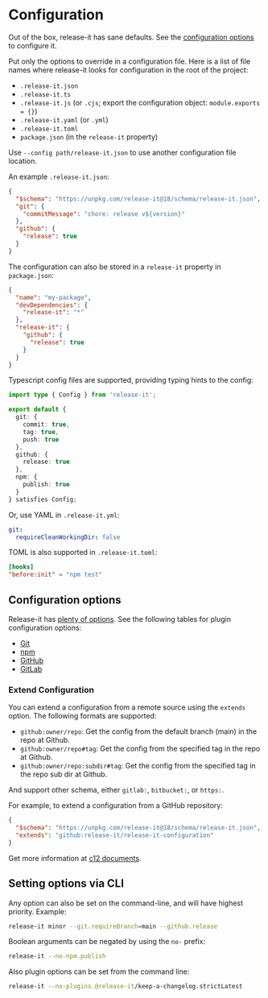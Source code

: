 # Configuration

Out of the box, release-it has sane defaults. See the [configuration options][1] to configure it.

Put only the options to override in a configuration file. Here is a list of file names where release-it looks for
configuration in the root of the project:

- `.release-it.json`
- `.release-it.ts`
- `.release-it.js` (or `.cjs`; export the configuration object: `module.exports = {}`)
- `.release-it.yaml` (or `.yml`)
- `.release-it.toml`
- `package.json` (in the `release-it` property)

Use `--config path/release-it.json` to use another configuration file location.

An example `.release-it.json`:

```json
{
  "$schema": "https://unpkg.com/release-it@18/schema/release-it.json",
  "git": {
    "commitMessage": "chore: release v${version}"
  },
  "github": {
    "release": true
  }
}
```

The configuration can also be stored in a `release-it` property in `package.json`:

```json
{
  "name": "my-package",
  "devDependencies": {
    "release-it": "*"
  },
  "release-it": {
    "github": {
      "release": true
    }
  }
}
```

Typescript config files are supported, providing typing hints to the config:

```ts
import type { Config } from 'release-it';

export default {
  git: {
    commit: true,
    tag: true,
    push: true
  },
  github: {
    release: true
  },
  npm: {
    publish: true
  }
} satisfies Config;
```

Or, use YAML in `.release-it.yml`:

```yaml
git:
  requireCleanWorkingDir: false
```

TOML is also supported in `.release-it.toml`:

```toml
[hooks]
"before:init" = "npm test"
```

## Configuration options

Release-it has [plenty of options][2]. See the following tables for plugin configuration options:

- [Git][3]
- [npm][4]
- [GitHub][5]
- [GitLab][6]

### Extend Configuration

You can extend a configuration from a remote source using the `extends` option. The following formats are supported:

- `github:owner/repo`: Get the config from the default branch (main) in the repo at Github.
- `github:owner/repo#tag`: Get the config from the specified tag in the repo at Github.
- `github:owner/repo:subdir#tag`: Get the config from the specified tag in the repo sub dir at Github.

And support other schema, either `gitlab:`, `bitbucket:`, or `https:`.

For example, to extend a configuration from a GitHub repository:

```json
{
  "$schema": "https://unpkg.com/release-it@18/schema/release-it.json",
  "extends": "github:release-it/release-it-configuration"
}
```

Get more information at [c12 documents](https://github.com/unjs/c12?tab=readme-ov-file#extending-configuration).

## Setting options via CLI

Any option can also be set on the command-line, and will have highest priority. Example:

```bash
release-it minor --git.requireBranch=main --github.release
```

Boolean arguments can be negated by using the `no-` prefix:

```bash
release-it --no-npm.publish
```

Also plugin options can be set from the command line:

```bash
release-it --no-plugins.@release-it/keep-a-changelog.strictLatest
```

[1]: #configuration-options
[2]: ../config/release-it.json
[3]: ./git.md#configuration-options
[4]: ./npm.md#configuration-options
[5]: ./github-releases.md#configuration-options
[6]: ./gitlab-releases.md#configuration-options
